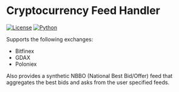 # Cryptocurrency Feed Handler
[![License](https://img.shields.io/badge/license-XFree86-blue.svg)](LICENSE)
[![Python](https://img.shields.io/badge/Python-3.5+-green.svg)](LICENSE)


Supports the following exchanges:
* Bitfinex
* GDAX
* Poloniex

Also provides a synthetic NBBO (National Best Bid/Offer) feed that aggregates the best bids and asks from the user specified feeds.

